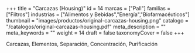 +++
title = "Carcazas (Housing)"
id = 14
marcas = ["Pall"]
familias = ["Filtros"]
industrias = ["Alimentos y Bebidas","Energía","Biofarmacéuticos"]
thumbnail = "images/productos/original-carcazas-housing.png"
catalogo = "/catalogos/original-carcazas-housing.pdf"
meta_description = ""
meta_keywords = ""
weight = 14
draft = false
taxonomyCover = false
+++
<p>Carcazas, Elementos, Separación, Concentración, Purificación</p>